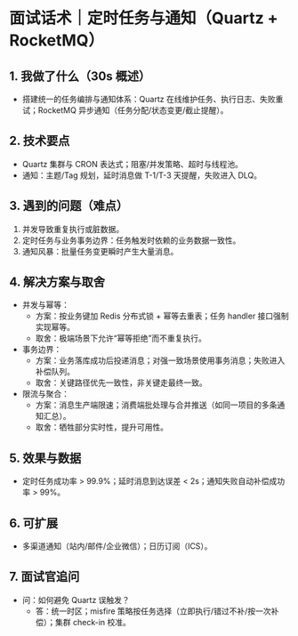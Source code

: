 # 面试话术｜定时任务与通知（Quartz + RocketMQ）

## 1. 我做了什么（30s 概述）
- 搭建统一的任务编排与通知体系：Quartz 在线维护任务、执行日志、失败重试；RocketMQ 异步通知（任务分配/状态变更/截止提醒）。

## 2. 技术要点
- Quartz 集群与 CRON 表达式；阻塞/并发策略、超时与线程池。
- 通知：主题/Tag 规划，延时消息做 T-1/T-3 天提醒，失败进入 DLQ。

## 3. 遇到的问题（难点）
1) 并发导致重复执行或脏数据。
2) 定时任务与业务事务边界：任务触发时依赖的业务数据一致性。
3) 通知风暴：批量任务变更瞬时产生大量消息。

## 4. 解决方案与取舍
- 并发与幂等：
  - 方案：按业务键加 Redis 分布式锁 + 幂等去重表；任务 handler 接口强制实现幂等。
  - 取舍：极端场景下允许“幂等拒绝”而不重复执行。
- 事务边界：
  - 方案：业务落库成功后投递消息；对强一致场景使用事务消息；失败进入补偿队列。
  - 取舍：关键路径优先一致性，非关键走最终一致。
- 限流与聚合：
  - 方案：消息生产端限速；消费端批处理与合并推送（如同一项目的多条通知汇总）。
  - 取舍：牺牲部分实时性，提升可用性。

## 5. 效果与数据
- 定时任务成功率 > 99.9%；延时消息到达误差 < 2s；通知失败自动补偿成功率 > 99%。

## 6. 可扩展
- 多渠道通知（站内/邮件/企业微信）；日历订阅（ICS）。

## 7. 面试官追问
- 问：如何避免 Quartz 误触发？
  - 答：统一时区；misfire 策略按任务选择（立即执行/错过不补/按一次补偿）；集群 check-in 校准。
